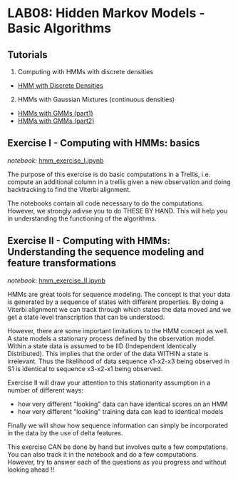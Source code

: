 # LAB08:  Hidden Markov Models - Basic Algorithms



## Tutorials


1. Computing with HMMs with discrete densities
- [HMM with Discrete Densities](https://compi1234.github.io/spchlab/Tutorials/hmm_examples_discrete.html) 
 
   
2. HMMs with Gaussian Mixtures (continuous densities)

- [HMMs with GMMs (part1)](https://compi1234.github.io/spchlab/Tutorials/hmm_examples_gauss1.html) 
- [HMMs with GMMs (part2)](https://compi1234.github.io/spchlab/Tutorials/hmm_examples_gauss2.html) 
   

## Exercise I - Computing with HMMs: basics

*notebook:* [hmm_exercise_I.ipynb](hmm_exercise_I.ipynb)

The purpose of this exercise is do basic computations in a Trellis, 
i.e. compute an additional column in a trellis given a new observation and doing backtracking to find the Viterbi alignment.

The notebooks contain all code necessary to do the computations.
However, we strongly adivse you to do THESE BY HAND.  This will help you in understanding the functioning of the algorithms.


## Exercise II - Computing with HMMs: Understanding the sequence modeling and feature transformations

*notebook:* [hmm_exercise_II.ipynb](hmm_exercise_II.ipynb)

HMMs are great tools for sequence modeling. 
The concept is that your data is generated by a sequence of states with different properties.
By doing a Viterbi alignment we can track through which states the data moved and we get a state level transcription
that can be understood.

However, there are some important limitations to the HMM concept as well.  
A state models a stationary process defined by the observation model.  
Within a state data is assumed to be IID (Independent Identically Distributed).
This implies that the order of the data WITHIN a state is irrelevant.
Thus the likelihood of data sequence x1-x2-x3 being observed in S1 is identical to sequence x3-x2-x1 being observed.  

Exercise II will draw your attention to this stationarity assumption in a number of different ways:
- how very different "looking" data can have identical scores on an HMM
- how very different "looking" training data can lead to identical models

Finally we will show how sequence information can simply be incorporated in the data 
by the use of delta features.

This exercise CAN be done by hand but involves quite a few computations.
You can also track it in the notebook and do a few computations.  
However, try to answer each of the questions as you progress and without looking ahead !!

